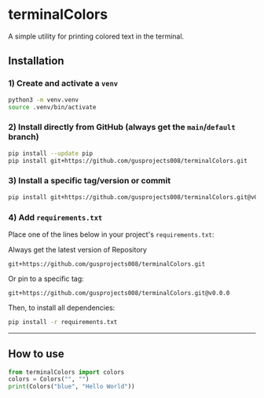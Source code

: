 # terminalColors

A simple utility for printing colored text in the terminal.

## Installation

### 1) Create and activate a `venv`

```bash
python3 -m venv.venv
source .venv/bin/activate
```
### 2) Install directly from GitHub (always get the `main`/`default` branch)

```bash
pip install --update pip
pip install git+https://github.com/gusprojects008/terminalColors.git
```

### 3) Install a specific tag/version or commit

```bash
pip install git+https://github.com/gusprojects008/terminalColors.git@v0.0.0
```

### 4) Add `requirements.txt`

Place one of the lines below in your project's `requirements.txt`:

Always get the latest version of Repository

```text
git+https://github.com/gusprojects008/terminalColors.git
```
Or pin to a specific tag:

```text
git+https://github.com/gusprojects008/terminalColors.git@v0.0.0
```

Then, to install all dependencies:

```bash
pip install -r requirements.txt
```
---

## How to use

```python
from terminalColors import colors
colors = Colors("", "")
print(Colors("blue", "Hello World"))
```
